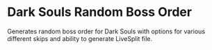# Dark Souls Random Boss Order
Generates random boss order for Dark Souls with options for various different skips and ability to generate LiveSplit file.